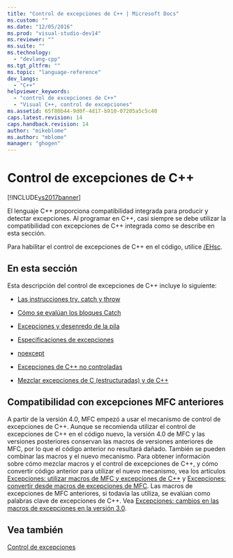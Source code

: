 ```yaml
---
title: "Control de excepciones de C++ | Microsoft Docs"
ms.custom: ""
ms.date: "12/05/2016"
ms.prod: "visual-studio-dev14"
ms.reviewer: ""
ms.suite: ""
ms.technology: 
  - "devlang-cpp"
ms.tgt_pltfrm: ""
ms.topic: "language-reference"
dev_langs: 
  - "C++"
helpviewer_keywords: 
  - "control de excepciones de C++"
  - "Visual C++, control de excepciones"
ms.assetid: 65f80b44-9d0f-4d17-b910-07205a5c5c40
caps.latest.revision: 14
caps.handback.revision: 14
author: "mikeblome"
ms.author: "mblome"
manager: "ghogen"
---
```

# Control de excepciones de C++
[!INCLUDE[vs2017banner](../assembler/inline/includes/vs2017banner.md)]

El lenguaje C\+\+ proporciona compatibilidad integrada para producir y detectar excepciones.  Al programar en C\+\+, casi siempre se debe utilizar la compatibilidad con excepciones de C\+\+ integrada como se describe en esta sección.  
  
 Para habilitar el control de excepciones de C\+\+ en el código, utilice [\/EHsc](../build/reference/eh-exception-handling-model.md).  
  
## En esta sección  
 Esta descripción del control de excepciones de C\+\+ incluye lo siguiente:  
  
-   [Las instrucciones try, catch y throw](../cpp/try-throw-and-catch-statements-cpp.md)  
  
-   [Cómo se evalúan los bloques Catch](../cpp/how-catch-blocks-are-evaluated-cpp.md)  
  
-   [Excepciones y desenredo de la pila](../cpp/exceptions-and-stack-unwinding-in-cpp.md)  
  
-   [Especificaciones de excepciones](../cpp/exception-specifications-throw-cpp.md)  
  
-   [noexcept](../cpp/noexcept-cpp.md)  
  
-   [Excepciones de C\+\+ no controladas](../cpp/unhandled-cpp-exceptions.md)  
  
-   [Mezclar excepciones de C \(estructuradas\) y de C\+\+](../cpp/mixing-c-structured-and-cpp-exceptions.md)  
  
## Compatibilidad con excepciones MFC anteriores  
 A partir de la versión 4.0, MFC empezó a usar el mecanismo de control de excepciones de C\+\+.  Aunque se recomienda utilizar el control de excepciones de C\+\+ en el código nuevo, la versión 4.0 de MFC y las versiones posteriores conservan las macros de versiones anteriores de MFC, por lo que el código anterior no resultará dañado.  También se pueden combinar las macros y el nuevo mecanismo.  Para obtener información sobre cómo mezclar macros y el control de excepciones de C\+\+, y cómo convertir código anterior para utilizar el nuevo mecanismo, vea los artículos [Excepciones: utilizar macros de MFC y excepciones de C\+\+](../mfc/exceptions-using-mfc-macros-and-cpp-exceptions.md) y [Excepciones: convertir desde macros de excepciones de MFC](../mfc/exceptions-converting-from-mfc-exception-macros.md).  Las macros de excepciones de MFC anteriores, si todavía las utiliza, se evalúan como palabras clave de excepciones de C\+\+.  Vea [Excepciones: cambios en las macros de excepciones en la versión 3.0](../mfc/exceptions-changes-to-exception-macros-in-version-3-0.md).  
  
## Vea también  
 [Control de excepciones](../cpp/exception-handling-in-visual-cpp.md)